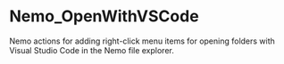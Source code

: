 # Nemo_OpenWithVSCode
Nemo actions for adding right-click menu items for opening folders with Visual Studio Code in the Nemo file explorer.
